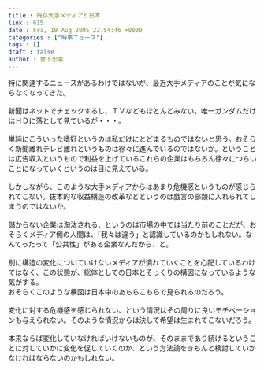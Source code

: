 ```yaml
---
title : 既存大手メディアと日本
link : 615
date : Fri, 19 Aug 2005 22:54:46 +0000
categories : ["時事ニュース"]
tags : []
draft : false
author : 倉下忠憲
---
```


特に関連するニュースがあるわけではないが、最近大手メディアのことが気にならなくなってきた。<BR><BR>新聞はネットでチェックするし、ＴＶなどもほとんどみない。唯一ガンダムだけはＨＤに落として見ているが・・・。<BR><BR>単純にこういった嗜好というのは私だけにとどまるものではないと思う。おそらく新聞離れテレビ離れというものは徐々に進んでいるのではないか。ということは広告収入というもので利益を上げているこれらの企業はもちろん徐々につらいことになっていくというのは目に見えている。<BR><BR>しかしながら、このような大手メディアからはあまり危機感というものが感じられてこない。抜本的な収益構造の改革などというのは戯言の部類に入れられてしまうのではないか。<BR><BR>儲からない企業は淘汰される、というのは市場の中では当たり前のことだが、おそらくメディア側の人間は、「我々は違う」と認識しているのかもしれない。なんてったって「公共性」がある企業なんだから、と。<BR><BR>別に構造の変化についていけないメディアが潰れていくことを心配しているわけではなく、この状態が、総体としての日本とそっくりの構図になっているような気がする。<BR>おそらくこのような構図は日本中のあちらこちらで見られるのだろう。<BR><BR>変化に対する危機感を感じられない、という情況はその周りに良いモチベーションも与えられない。そのような情況からは決して希望は生まれてこないだろう。<BR><BR>本来ならば変化していなければいけないものが、そのままであり続けるということに対していかに変化を促していくのか、という方法論をきちんと検討していかなければならないのかもしれない。<br><br>
